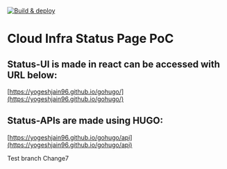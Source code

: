 [![Build & deploy](https://github.com/YogeshJain96/gohugo/actions/workflows/gh-pages.yml/badge.svg)](https://github.com/YogeshJain96/gohugo/actions/workflows/gh-pages.yml)

# Cloud Infra Status Page PoC

## Status-UI is made in react can be accessed with URL below:

[https://yogeshjain96.github.io/gohugo/](https://yogeshjain96.github.io/gohugo/)

## Status-APIs are made using HUGO:

[https://yogeshjain96.github.io/gohugo/api](https://yogeshjain96.github.io/gohugo/api)

Test branch
Change7
